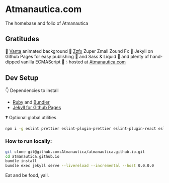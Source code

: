 # Atmanautica.com

The homebase and folio of Atmanautica

## Gratitudes
🧞 [Vanta](https://www.vantajs.com/?effect=waves) animated background
📢 [Zzfx](https://killedbyapixel.github.io/ZzFX/) Zuper Zmall Zound Fx
🦹 Jekyll on Github Pages for easy publishing 🐙 and Sass & Liquid
🍦 and plenty of hand-dipped vanilla ECMAScript 🍕
💧 hosted at [Atmanautica.com](https://atmanautica.com)

## Dev Setup

👇 Dependencies to install
- [Ruby](https://www.ruby-lang.org/en/about/) and [Bundler](https://bundler.io/)
- [Jekyll for Github Pages](https://docs.github.com/en/github/working-with-github-pages/setting-up-a-github-pages-site-with-jekyll)

❓ Optional global utilities
```sh
npm i -g eslint prettier eslint-plugin-prettier eslint-plugin-react eslint-config-prettier
```

### How to run locally:
```sh
git clone git@github.com:Atmanautica/atmanautica.github.io.git
cd atmanautica.github.io
bundle install
bundle exec jekyll serve --livereload --incremental --host 0.0.0.0
```

Eat and be food, yall.
